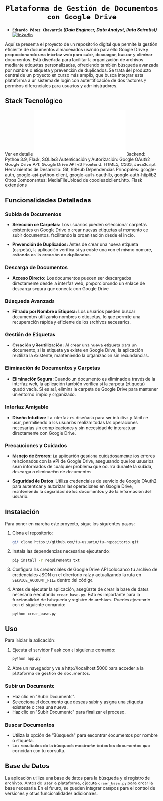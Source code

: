 # <h1 align="center">**`Plataforma de Gestión de Documentos con Google Drive`**</h1>
* **`Eduardo Pérez Chavarría` _(Data Engineer, Data Analyst, Data Scientist)_**   [![linkedin](https://img.shields.io/badge/linkedin-0077B5?style=for-the-badge&logo=linkedin&logoColor=white)](https://www.linkedin.com/in/eduardo-perez-chavarria/)

Aquí se presenta el proyecto de un repositorio digital que permite la gestión eficiente de documentos almacenados usando para ello Google Drive y proporcionando una interfaz web para subir, descargar, buscar y eliminar documentos. Está diseñada para facilitar la organización de archivos mediante etiquetas personalizadas, ofreciendo también búsqueda avanzada por nombre o etiqueta y prevención de duplicados. Se trata del producto central de un proyecto en curso más amplio, que busca integrar esta plataforma a un sistema de login con autentificación de dos factores y permisos diferenciales para usuarios y administradores. 

## Stack Tecnológico
Ver en detalle ![aqui](stack_tecnologico.md)
Backend: Python 3.9, Flask, SQLite3
Autenticación y Autorización: Google OAuth2
Google Drive API: Google Drive API v3
Frontend: HTML5, CSS3, JavaScript
Herramientas de Desarrollo: Git, GitHub
Dependencias Principales: google-auth, google-api-python-client, google-auth-oauthlib, google-auth-httplib2
Otros Componentes: MediaFileUpload de googleapiclient.http, Flask extensions


## Funcionalidades Detalladas

### Subida de Documentos

- **Selección de Carpetas:** Los usuarios pueden seleccionar carpetas existentes en Google Drive o crear nuevas etiquetas al momento de subir documentos, facilitando la organización desde el inicio.

- **Prevención de Duplicados:** Antes de crear una nueva etiqueta (carpeta), la aplicación verifica si ya existe una con el mismo nombre, evitando así la creación de duplicados.

### Descarga de Documentos

- **Acceso Directo:** Los documentos pueden ser descargados directamente desde la interfaz web, proporcionando un enlace de descarga segura que conecta con Google Drive.

### Búsqueda Avanzada

- **Filtrado por Nombre o Etiqueta:** Los usuarios pueden buscar documentos utilizando nombres o etiquetas, lo que permite una recuperación rápida y eficiente de los archivos necesarios.

### Gestión de Etiquetas

- **Creación y Reutilización:** Al crear una nueva etiqueta para un documento, si la etiqueta ya existe en Google Drive, la aplicación reutiliza la existente, manteniendo la organización sin redundancias.

### Eliminación de Documentos y Carpetas

- **Eliminación Segura:** Cuando un documento es eliminado a través de la interfaz web, la aplicación también verifica si la carpeta (etiqueta) quedó vacía. Si es así, elimina la carpeta de Google Drive para mantener un entorno limpio y organizado.

### Interfaz Amigable

- **Diseño Intuitivo:** La interfaz es diseñada para ser intuitiva y fácil de usar, permitiendo a los usuarios realizar todas las operaciones necesarias sin complicaciones y sin necesidad de interactuar directamente con Google Drive.

### Precauciones y Cuidados

- **Manejo de Errores:** La aplicación gestiona cuidadosamente los errores relacionados con la API de Google Drive, asegurando que los usuarios sean informados de cualquier problema que ocurra durante la subida, descarga o eliminación de documentos.

- **Seguridad de Datos:** Utiliza credenciales de servicio de Google OAuth2 para autenticar y autorizar las operaciones en Google Drive, manteniendo la seguridad de los documentos y de la información del usuario.

## Instalación

Para poner en marcha este proyecto, sigue los siguientes pasos:

1. Clona el repositorio:

    ```bash
    git clone https://github.com/tu-usuario/tu-repositorio.git
    ```

2. Instala las dependencias necesarias ejecutando:

    ```bash
    pip install -r requirements.txt
    ```

3. Configura las credenciales de Google Drive API colocando tu archivo de credenciales JSON en el directorio raíz y actualizando la ruta en `SERVICE_ACCOUNT_FILE` dentro del código.

4. Antes de ejecutar la aplicación, asegúrate de crear la base de datos necesaria ejecutando `crear_base.py`. Esto es importante para la funcionalidad de búsqueda y registro de archivos. Puedes ejecutarlo con el siguiente comando:

    ```bash
    python crear_base.py
    ```

## Uso

Para iniciar la aplicación:

1. Ejecuta el servidor Flask con el siguiente comando:

    ```bash
    python app.py
    ```

2. Abre un navegador y ve a http://localhost:5000 para acceder a la plataforma de gestión de documentos.

### Subir un Documento

- Haz clic en "Subir Documento".
- Selecciona el documento que deseas subir y asigna una etiqueta existente o crea una nueva.
- Haz clic en "Subir Documento" para finalizar el proceso.

### Buscar Documentos

- Utiliza la opción de "Búsqueda" para encontrar documentos por nombre o etiqueta.
- Los resultados de la búsqueda mostrarán todos los documentos que coincidan con tu consulta.

## Base de Datos

La aplicación utiliza una base de datos para la búsqueda y el registro de archivos. Antes de usar la plataforma, ejecuta `crear_base.py` para crear la base necesaria. En el futuro, se pueden integrar campos para el control de versiones y otras funcionalidades adicionales.
